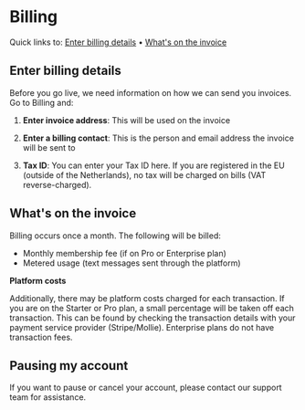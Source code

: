 # Billing

Quick links to: [Enter billing details](#enter-billing-details) • [What's on the invoice](#whats-on-the-invoice)

## Enter billing details

Before you go live, we need information on how we can send you invoices. Go to Billing and:

1. **Enter invoice address**: This will be used on the invoice

2. **Enter a billing contact**: This is the person and email address the invoice will be sent to

3. **Tax ID**: You can enter your Tax ID here. If you are registered in the EU (outside of the Netherlands), no tax will be charged on bills (VAT reverse-charged).

## What's on the invoice

Billing occurs once a month. The following will be billed:

- Monthly membership fee (if on Pro or Enterprise plan)
- Metered usage (text messages sent through the platform)

**Platform costs**

Additionally, there may be platform costs charged for each transaction. If you are on the Starter or Pro plan, a small percentage will be taken off each transaction. This can be found by checking the transaction details with your payment service provider (Stripe/Mollie). Enterprise plans do not have transaction fees.

## Pausing my account

If you want to pause or cancel your account, please contact our support team for assistance.

